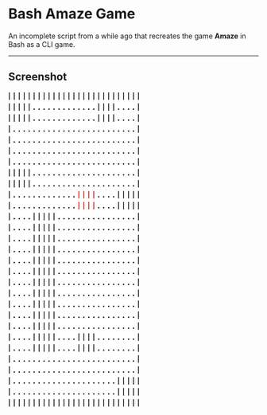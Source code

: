 # Bash Amaze Game

An incomplete script from a while ago that recreates the game **Amaze** in Bash as a CLI game.

___

## Screenshot

![screenshot][screenshot]

[screenshot]: screenshot.png